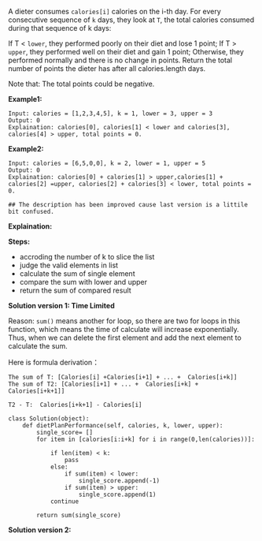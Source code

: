 A dieter consumes ```calories[i]``` calories on the i-th day.  For every consecutive sequence of ```k``` days, they look at ```T```, the total calories consumed during that sequence of k days:

If T < ```lower```, they performed poorly on their diet and lose 1 point; 
If T > ```upper```, they performed well on their diet and gain 1 point;
Otherwise, they performed normally and there is no change in points.
Return the total number of points the dieter has after all calories.length days.

Note that: The total points could be negative.

**Example1:**
```
Input: calories = [1,2,3,4,5], k = 1, lower = 3, upper = 3
Output: 0
Explaination: calories[0], calories[1] < lower and calories[3], calories[4] > upper, total points = 0.
```


**Example2:**
```
Input: calories = [6,5,0,0], k = 2, lower = 1, upper = 5
Output: 0
Explaination: calories[0] + calories[1] > upper,calories[1] + calories[2] =upper, calories[2] + calories[3] < lower, total points = 0.

## The description has been improved cause last version is a littile bit confused.
```

**Explaination:** 



**Steps:**

- accroding the number of k to slice the list
- judge the valid elements in list 
- calculate the sum of single element 
- compare the sum with lower and upper
- return the sum of compared result


**Solution version 1: Time Limited**

Reason: ```sum()``` means another for loop, so there are two for loops in this function, which means the time of calculate will increase exponentially. Thus, when we can delete the first element and add the next element to calculate the sum.

Here is formula derivation：

```
The sum of T: [Calories[i] +Calories[i+1] + ... +  Calories[i+k]]
The sum of T2: [Calories[i+1] + ... +  Calories[i+k] + Calories[i+k+1]]

T2 - T:  Calories[i+k+1] - Calories[i]
```

```
class Solution(object):
    def dietPlanPerformance(self, calories, k, lower, upper):   
        single_score= []
        for item in [calories[i:i+k] for i in range(0,len(calories))]:

            if len(item) < k:
                pass
            else:
                if sum(item) < lower:
                    single_score.append(-1)
                if sum(item) > upper:
                    single_score.append(1)
            continue
        
        return sum(single_score)
```



**Solution version 2:**
```
```
